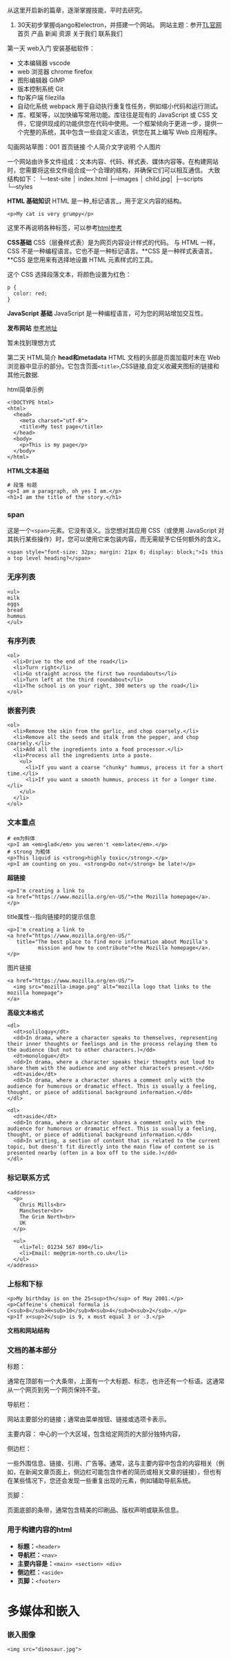 从这里开启新的篇章，逐渐掌握技能，平时去研究。
1. 30天初步掌握django和electron，并搭建一个网站。
网站主题：参开[TL官网](https://www.teng-lee.com/)
首页 产品 新闻 资源 关于我们 联系我们

第一天
web入门
安装基础软件：

- 文本编辑器   vscode
- web 浏览器 chrome firefox
- 图形编辑器 GIMP
- 版本控制系统 Git
- ftp客户端 filezilla
- 自动化系统 webpack 用于自动执行重复性任务，例如缩小代码和运行测试。
-  库、框架等，以加快编写常用功能。库往往是现有的 JavaScript 或 CSS 文件，它提供现成的功能供您在代码中使用。一个框架倾向于更进一步，提供一个完整的系统，其中包含一些自定义语法，供您在其上编写 Web 应用程序。

勾画网站草图：001
首页链接
个人简介文字说明   个人图片

一个网站由许多文件组成：文本内容、代码、样式表、媒体内容等。在构建网站时，您需要将这些文件组合成一个合理的结构，并确保它们可以相互通信。
大致结构如下：
└─test-site
    │  index.html
    ├─images
    │      child.jpg│
    ├─scripts
    └─styles

**HTML 基础知识**
HTML 是一种_标记语言_，用于定义内容的结构。
```
<p>My cat is very grumpy</p>
```

这里不再说明各种标签，可以参考[html参考](https://www.runoob.com/html/html-tutorial.html)

**CSS基础**
CSS（层叠样式表）是为网页内容设计样式的代码。
与 HTML 一样，CSS 不是一种编程语言。它也不是一种标记语言。**CSS 是一种样式表语言。**CSS 是您用来有选择地设置 HTML 元素样式的工具。

这个 CSS 选择段落文本，将颜色设置为红色：
```
p {
  color: red;
}
```
**JavaScript 基础**
JavaScript 是一种编程语言，可为您的网站增加交互性。

**发布网站**
[参考地址](https://www.codecademy.com/learn/deploy-a-website)

暂未找到理想方式

第二天
HTML简介
**head和metadata**
HTML 文档的头部是页面加载时未在 Web 浏览器中显示的部分。它包含页面`<title>`,CSS链接,自定义收藏夹图标的链接和其他元数据.

html简单示例
```
<!DOCTYPE html>
<html>
  <head>
    <meta charset="utf-8">
    <title>My test page</title>
  </head>
  <body>
    <p>This is my page</p>
  </body>
</html>
```

**HTML文本基础**

```
# 段落 标题
<p>I am a paragraph, oh yes I am.</p>
<h1>I am the title of the story.</h1>
```
### span
这是一个`<span>`元素。它没有语义。当您想对其应用 CSS（或使用 JavaScript 对其执行某些操作）时，您可以使用它来包装内容，而无需赋予它任何额外的含义。
```
<span style="font-size: 32px; margin: 21px 0; display: block;">Is this a top level heading?</span>
```

### 无序列表
```
<ul>
milk
eggs
bread
hummus
</ul>
```

### 有序列表
```
<ol>
  <li>Drive to the end of the road</li>
  <li>Turn right</li>
  <li>Go straight across the first two roundabouts</li>
  <li>Turn left at the third roundabout</li>
  <li>The school is on your right, 300 meters up the road</li>
</ol>
```

### 嵌套列表
```
<ol>
  <li>Remove the skin from the garlic, and chop coarsely.</li>
  <li>Remove all the seeds and stalk from the pepper, and chop coarsely.</li>
  <li>Add all the ingredients into a food processor.</li>
  <li>Process all the ingredients into a paste.
    <ul>
      <li>If you want a coarse "chunky" hummus, process it for a short time.</li>
      <li>If you want a smooth hummus, process it for a longer time.</li>
    </ul>
  </li>
</ol>
```

### 文本重点

```
# em为斜体
<p>I am <em>glad</em> you weren't <em>late</em>.</p>
# strong 为粗体
<p>This liquid is <strong>highly toxic</strong>.</p>
<p>I am counting on you. <strong>Do not</strong> be late!</p>
```

**超链接**
```
<p>I'm creating a link to
<a href="https://www.mozilla.org/en-US/">the Mozilla homepage</a>.
</p>
```
title属性--指向链接时的提示信息
```
<p>I'm creating a link to
<a href="https://www.mozilla.org/en-US/"
   title="The best place to find more information about Mozilla's
          mission and how to contribute">the Mozilla homepage</a>.
</p>
```

图片链接
```
<a href="https://www.mozilla.org/en-US/">
  <img src="mozilla-image.png" alt="mozilla logo that links to the mozilla homepage">
</a>
```

**高级文本格式**

```
<dl>
  <dt>soliloquy</dt>
  <dd>In drama, where a character speaks to themselves, representing their inner thoughts or feelings and in the process relaying them to the audience (but not to other characters.)</dd>
  <dt>monologue</dt>
  <dd>In drama, where a character speaks their thoughts out loud to share them with the audience and any other characters present.</dd>
  <dt>aside</dt>
  <dd>In drama, where a character shares a comment only with the audience for humorous or dramatic effect. This is usually a feeling, thought, or piece of additional background information.</dd>
</dl>
```

```
<dl>
  <dt>aside</dt>
  <dd>In drama, where a character shares a comment only with the audience for humorous or dramatic effect. This is usually a feeling, thought, or piece of additional background information.</dd>
  <dd>In writing, a section of content that is related to the current topic, but doesn't fit directly into the main flow of content so is presented nearby (often in a box off to the side.)</dd>
</dl>
```
### 标记联系方式
```
<address>
  <p>
    Chris Mills<br>
    Manchester<br>
    The Grim North<br>
    UK
  </p>

  <ul>
    <li>Tel: 01234 567 890</li>
    <li>Email: me@grim-north.co.uk</li>
  </ul>
</address>
```

### 上标和下标
```
<p>My birthday is on the 25<sup>th</sup> of May 2001.</p>
<p>Caffeine's chemical formula is C<sub>8</sub>H<sub>10</sub>N<sub>4</sub>O<sub>2</sub>.</p>
<p>If x<sup>2</sup> is 9, x must equal 3 or -3.</p>
```

**文档和网站结构**

### 文档的基本部分

标题：

通常在顶部有一个大条带，上面有一个大标题、标志，也许还有一个标语。这通常从一个网页到另一个网页保持不变。

导航栏：

网站主要部分的链接；通常由菜单按钮、链接或选项卡表示。

主要内容：
中心的一个大区域，包含给定网页的大部分独特内容，

侧边栏：

一些外围信息、链接、引用、广告等。通常，这与主要内容中包含的内容相关（例如，在新闻文章页面上，侧边栏可能包含作者的简历或相关文章的链接），但也有在某些情况下，您还会发现一些重复出现的元素，例如辅助导航系统。

页脚：

页面底部的条带，通常包含精美的印刷品、版权声明或联系信息。

### 用于构建内容的html
-   **标题：**`<header>`
-   **导航栏：**`<nav>`
-   **主要内容是：**`<main> <section> <div>`
-   **侧边栏：**`<aside>`
-   **页脚：**`<footer>`

# 多媒体和嵌入

### 嵌入图像
```
<img src="dinosaur.jpg">
```
<!--stackedit_data:
eyJoaXN0b3J5IjpbLTUxMDczOTMwNiwtMTU3MjE0Njk3NSwtNz
YzMjU2OTk4LDE0NDA4MzQ5OTgsMTc4OTc0NjM0MywtOTc1NDA1
Njg3LDEwNjgwNTE3MDksLTY1ODAwMjQ0MiwtMTY2MTY3MDczNC
w0OTkwNDczMTYsLTYxOTYyNTgxNywtMTAxOTA0NDMyMyw1MjU4
MzQxMjMsMTMyMDYxODQ0MiwtMTAzODkwNTc4LDExNTE0NTEyNj
EsLTE1Njk2OTMzMzEsLTE2NjQzNDY3MzksLTIwODg3NDY2MTJd
fQ==
-->